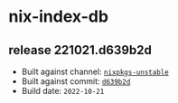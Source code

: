 # nix-index-db
## release 221021.d639b2d
- Built against channel: [`nixpkgs-unstable`](https://github.com/nixos/nixpkgs/tree/nixpkgs-unstable)
- Built against commit: [`d639b2d`](https://github.com/NixOS/nixpkgs/commit/d639b2dfacdb3464faa11936a8c751ea3ff57775)
- Build date: `2022-10-21`

